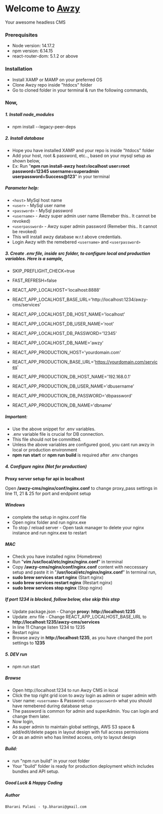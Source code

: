 # Welcome to [Awzy](https://awzy.org)
Your awesome headless CMS

### Prerequisites
- Node version: 14.17.2
- npm version: 6.14.15
- react-router-dom: 5.1.2
or above

### Installation
- Install XAMP or MAMP on your preferred OS
- Clone Awzy repo inside "htdocs" folder
- Go to cloned folder in your terminal & run the following commands,

### Now,
##### 1. Install node_modules 
- npm install --legacy-peer-deps

##### 2. Install database 
- Hope you have installed XAMP and your repo is inside "htdocs" folder
- Add your host, root & password, etc.., based on your mysql setup as shown below,
- Ex:  Run "**npm run install-awzy host=localhost user=root password=12345 username=superadmin userpassword=Success@123**" in your terminal

##### Parameter help:
- `<host>` MySql host name
- `<user>` - MySql user name
- `<password>` - MySql password
- `<username>` - Awzy super admin user name (Remeber this.. It cannot be revoked)
- `<userpassword>` - Awzy super admin password (Remeber this.. It cannot be revoked)
- This will install awzy database w.r.t above credentials.
- Login Awzy with the remebered `<username>` and `<userpassword>`

##### 3. Create .env file, inside src folder, to configure local and production variables. Here is a sample,

- SKIP_PREFLIGHT_CHECK=true
- FAST_REFRESH=false
- REACT_APP_LOCALHOST='localhost:8888'
- REACT_APP_LOCALHOST_BASE_URL='http://localhost:1234/awzy-cms/services'
- REACT_APP_LOCALHOST_DB_HOST_NAME='localhost'
- REACT_APP_LOCALHOST_DB_USER_NAME='root'
- REACT_APP_LOCALHOST_DB_PASSWORD='12345'
- REACT_APP_LOCALHOST_DB_NAME='awzy'

- REACT_APP_PRODUCTION_HOST='yourdomain.com'
- REACT_APP_PRODUCTION_BASE_URL='https://yourdomain.com/services'
- REACT_APP_PRODUCTION_DB_HOST_NAME='192.168.0.1'
- REACT_APP_PRODUCTION_DB_USER_NAME='dbusername'
- REACT_APP_PRODUCTION_DB_PASSWORD='dbpassword'
- REACT_APP_PRODUCTION_DB_NAME='dbname'

##### Important: 
- Use the above snippet for .env variables.
- .env variable file is crucial for DB connection.
- This file should not be committed.
- Unless the above variables are configured good, you cant run awzy in local or production environment 
- **npm run start** or **npm run build** is required after .env changes

##### 4. Configure nginx (Not for production)
**Proxy server setup for api in localhost**

Open **/awzy-cms/nginx/conf/nginx.conf** to change proxy_pass settings in line 11, 21 & 25 for port and endpoint setup

##### Windows 
- complete the setup in nginx.conf file
- Open nginx folder and run nginx.exe
- To stop / reload server - Open task manager to delete your nginx instance and run nginx.exe to restart

##### MAC
- Check you have installed nginx (Homebrew)
- Run "**vim /usr/local/etc/nginx/nginx.conf**" in terminal
- Copy **/awzy-cms/nginx/conf/nginx.conf** content with neccessary setup and paste it in "**/usr/local/etc/nginx/nginx.conf**"
In terminal run,
- **sudo brew services start nginx** (Start nginx)
- **sudo brew services restart nginx** (Restart nginx)
- **sudo brew services stop nginx** (Stop nginx)

##### If port 1234 is blocked, follow below, else skip this step
- Update package.json - Change **proxy: http://localhost:1235**
- Update .env file - Change REACT_APP_LOCALHOST_BASE_URL to **http://localhost:1235/awzy-cms/services**
- In line 11 Change listen 1234 to 1235
- Restart nginx
- Browse awzy in **http://localhost:1235**, as you have changed the port settings to **1235**

##### 5. DEV run
- npm run start

<!---
## 2. DEV run (disable web security) (Incase nginx is not installed)
#### `Not advisable`

- in windows - win key + r run the below command
- chrome.exe --user-data-dir="C://Chrome dev session" --disable-web-security
- Browse in http://localhost:3000
-->

##### Browse
- Open http://localhost:1234 to run Awzy CMS in local
- Click the top right grid icon to awzy login as admin or super admin with
- User name: `<username>` & Password: `<userpassword>` what you should have remebered during database setup
- The password is common for admin and superAdmin. You can login and change them later.
- Now login,
- As super admin to maintain global settings, AWS S3 space & add/edit/delete pages in layout design with full access permissions
- Or as an admin who has limited access, only to layout design

##### Build:
- run "npm run build" in your root folder
- Your "build" folder is ready for production deployment which includes bundles and API setup.

##### Good Luck & Happy Coding
##### _Author_
```Bharani Palani - tp.bharani@gmail.com```